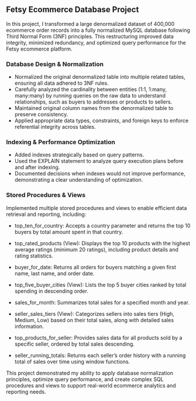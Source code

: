 ## Fetsy Ecommerce Database Project
In this project, I transformed a large denormalized dataset of 400,000 ecommerce order records into a fully normalized MySQL database following Third Normal Form (3NF) principles. This restructuring improved data integrity, minimized redundancy, and optimized query performance for the Fetsy ecommerce platform.

### Database Design & Normalization
- Normalized the original denormalized table into multiple related tables, ensuring all data adhered to 3NF rules.
- Carefully analyzed the cardinality between entities (1:1, 1:many, many:many) by running queries on the raw data to understand relationships, such as buyers to addresses or products to sellers.
- Maintained original column names from the denormalized table to preserve consistency.
- Applied appropriate data types, constraints, and foreign keys to enforce referential integrity across tables.

### Indexing & Performance Optimization
- Added indexes strategically based on query patterns.
- Used the EXPLAIN statement to analyze query execution plans before and after indexing.
- Documented decisions when indexes would not improve performance, demonstrating a clear understanding of optimization.

### Stored Procedures & Views
Implemented multiple stored procedures and views to enable efficient data retrieval and reporting, including:
- top_ten_for_country: Accepts a country parameter and returns the top 10 buyers by total amount spent in that country.

- top_rated_products (View): Displays the top 10 products with the highest average ratings (minimum 20 ratings), including product details and rating statistics.

- buyer_for_date: Returns all orders for buyers matching a given first name, last name, and order date.

- top_five_buyer_cities (View): Lists the top 5 buyer cities ranked by total spending in descending order.

- sales_for_month: Summarizes total sales for a specified month and year.

- seller_sales_tiers (View): Categorizes sellers into sales tiers (High, Medium, Low) based on their total sales, along with detailed sales information.

- top_products_for_seller: Provides sales data for all products sold by a specific seller, ordered by total sales descending.

- seller_running_totals: Returns each seller’s order history with a running total of sales over time using window functions.


This project demonstrated my ability to apply database normalization principles, optimize query performance, and create complex SQL procedures and views to support real-world ecommerce analytics and reporting needs.
